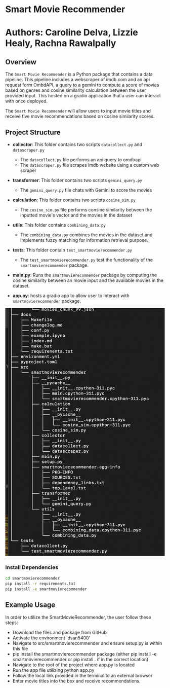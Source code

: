
# Smart Movie Recommender

# Authors: Caroline Delva, Lizzie Healy, Rachna Rawalpally 


## Overview

 The `Smart Movie Recommender` is a Python package that contains a data pipeline. This pipeline includes a webscraper of imdb.com and an api request form OmbdAPI, a query to a gemini to compute a score of movies based on genres and cosine similarity calculation between the user provided input. This hosted on a gradio application that a user can interact with once deployed.

 The `Smart Movie Recommender` will allow users to input movie titles and receive five movie recommendations based on cosine similarity scores.

## Project Structure

- **collector**: This folder contains two scripts `datacollect.py` and `datascraper.py`
    - The `datacollect.py` file performs an api query to omdbapi
    - The `datascraper.py` file scrapes imdb website using a custom web scraper 
- **transformer**: This folder contains two scripts `gemini_query.py` 
    - The `gemini_query.py` file chats with Gemini to score the movies 
  
- **calculation**: This folder contains two scripts `cosine_sim.py` 
    - The `cosine_sim.py` file performs consine similarity between the inputted movie's vector and the movies in the dataset 
- **utils**: This folder contains `combining_data.py` 
    - The `combining_data.py` combines the movies in the dataset and implements fuzzy matching for information retrieval purpose. 
- **tests**: This folder contain `test_smartmovierecommender.py` 
   - The `test_smartmovierecommender.py` test the functionality of the `smartmovierecommender` package. 

- **main.py**: Runs the `smartmovierecommender` package by computing the cosine similarity between an movie input and the available movies in the dataset. 

- **app.py**: hosts a gradio app to allow user to interact with `smartmovierecommender` package.

![](program-tree.png)
### Install Dependencies 

```bash
cd smartmovierecommender
pip install -r requirements.txt
pip install -e smartmovierecommender 
```
## Example Usage

In order to utilize the SmartMovieRecommender, the user follow these steps:

- Download the files and package from GitHub
- Activate the environment 'dsan5400'
- Navigate to src/smartmovierecommender and ensure setup.py is within this file
- pip install the smartmovierecommender package (either pip install -e smartmovierecommender or pip install . if in the correct location)
- Navigate to the root of the project where app.py is located
- Run the app file utilizing python app.py
- Follow the local link provided in the terminal to an external browser
- Enter movie titles into the box and receive recommendations.







